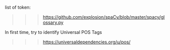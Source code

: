 list of token:
>>> https://github.com/explosion/spaCy/blob/master/spacy/glossary.py

In first time, try to identify Universal POS Tags
>>> https://universaldependencies.org/u/pos/